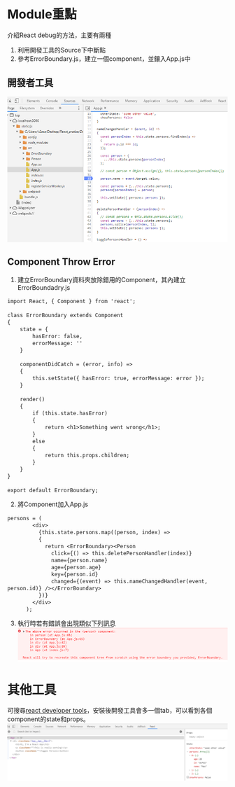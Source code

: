 # Module重點
介紹React debug的方法，主要有兩種
1. 利用開發工具的Source下中斷點
2. 參考ErrorBoundary.js，建立一個component，並鑲入App.js中

## 開發者工具
![開發者工具下中斷點](note/註解&#32;2019-05-06&#32;233838.png)

## Component Throw Error
1. 建立ErrorBoundary資料夾放除錯用的Component，其內建立ErrorBoundadry.js  
```
import React, { Component } from 'react';

class ErrorBoundary extends Component
{
    state = {
        hasError: false,
        errorMessage: ''
    }

    componentDidCatch = (error, info) =>
    {
        this.setState({ hasError: true, errorMessage: error });
    }

    render()
    {
        if (this.state.hasError)
        {
            return <h1>Something went wrong</h1>;
        }
        else
        {
            return this.props.children;
        }
    }
}

export default ErrorBoundary;
```
2. 將Component加入App.js
```
persons = (
        <div>
          {this.state.persons.map((person, index) =>
          {
            return <ErrorBoundary><Person
              click={() => this.deletePersonHandler(index)}
              name={person.name}
              age={person.age}
              key={person.id}
              changed={(event) => this.nameChangedHandler(event, person.id)} /></ErrorBoundary>
          })}
        </div>
      );
```
3. 執行時若有錯誤會出現類似下列訊息![Error](note/註解&#32;2019-05-06&#32;235025.png)

# 其他工具
可搜尋[react developer tools](https://chrome.google.com/webstore/detail/react-developer-tools/fmkadmapgofadopljbjfkapdkoienihi)，安裝後開發工具會多一個tab，可以看到各個component的state和props。
![react developer tools](note/註解&#32;2019-05-06&#32;235530.png)